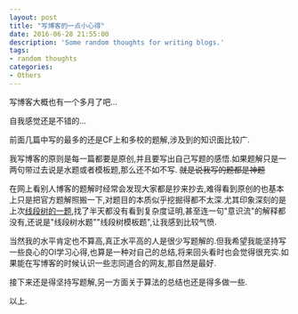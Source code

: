 ```yaml
---
layout: post
title: "写博客的一点小心得"
date: 2016-06-28 21:55:00
description: 'Some random thoughts for writing blogs.'
tags:
- random thoughts
categories:
- Others
---
```


写博客大概也有一个多月了吧...

自我感觉还是不错的...

前面几篇中写的最多的还是CF上和多校的题解,涉及到的知识面比较广.

我写博客的原则是每一篇都要是原创,并且要写出自己写题的感悟.如果题解只是一两句带过去说是水题或者模板题,那么还不如不写.
~~就是说我写的题都是神题~~

在网上看别人博客的题解时经常会发现大家都是抄来抄去,难得看到原创的也基本上只是把官方题解照搬一下,对题目的本质似乎挖掘得都不太深.尤其印象深刻的是上次[线段树的一题](http://kyleyoung-ymj.github.io/Codeforces-444-C/),找了半天都没有看到复杂度证明,甚至连一句"意识流"的解释都没有,还说是"线段树水题""线段树模板题",让我感到比较气愤.

当然我的水平肯定也不算高,真正水平高的人是很少写题解的.但我希望我能坚持写一些良心的OI学习心得,也算是一种对自己的总结,将来回头看时也会觉得很充实.如果能在写博客的时候认识一些志同道合的网友,那自然是最好.

接下来还是得坚持写题解,另一方面关于算法的总结也还是得多做一些.

以上.
